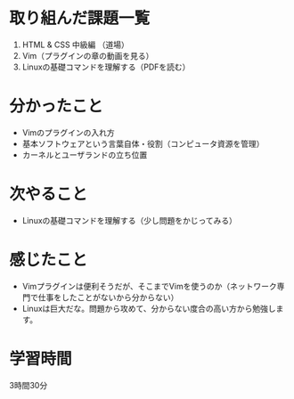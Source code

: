 # 取り組んだ課題一覧
1. HTML & CSS 中級編 （道場）
2. Vim（プラグインの章の動画を見る）
3. Linuxの基礎コマンドを理解する（PDFを読む）

# 分かったこと
- Vimのプラグインの入れ方
- 基本ソフトウェアという言葉自体・役割（コンピュータ資源を管理）
- カーネルとユーザランドの立ち位置
# 次やること
- Linuxの基礎コマンドを理解する（少し問題をかじってみる）
# 感じたこと
- Vimプラグインは便利そうだが、そこまでVimを使うのか（ネットワーク専門で仕事をしたことがないから分からない）
- Linuxは巨大だな。問題から攻めて、分からない度合の高い方から勉強します。
# 学習時間
3時間30分